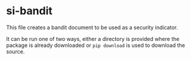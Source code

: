 # si-bandit

This file creates a bandit document to be used as a security indicator.

It can be run one of two ways, either a directory is provided where the package is already downloaded or
`pip download` is used to download the source.
